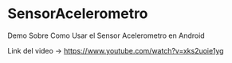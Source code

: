 # SensorAcelerometro
Demo Sobre Como Usar el Sensor Acelerometro en Android 

Link del video -> https://www.youtube.com/watch?v=xks2uoie1yg
